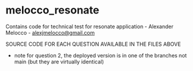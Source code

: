 # melocco_resonate
Contains code for technical test for resonate application - Alexander Melocco - alexjmelocco@gmail.com

SOURCE CODE FOR EACH QUESTION AVAILABLE IN THE FILES ABOVE
- note for question 2, the deployed version is in one of the branches not main (but they are virtually identical)
